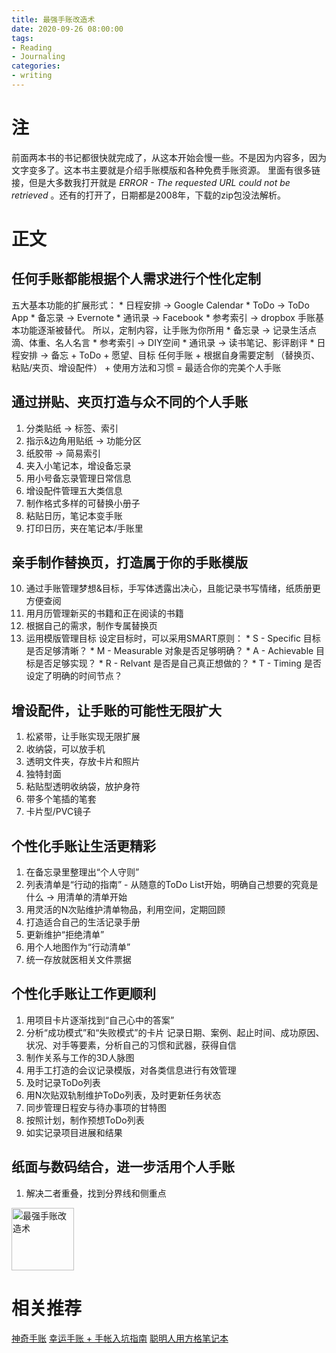 ```yaml
---
title: 最强手账改造术
date: 2020-09-26 08:00:00
tags:
- Reading
- Journaling
categories:
- writing
---
```


# 注
前面两本书的书记都很快就完成了，从这本开始会慢一些。不是因为内容多，因为文字变多了。这本书主要就是介绍手账模版和各种免费手账资源。
里面有很多链接，但是大多数我打开就是 *ERROR - The requested URL could not be retrieved* 。还有的打开了，日期都是2008年，下载的zip包没法解析。

# 正文
## 任何手账都能根据个人需求进行个性化定制
五大基本功能的扩展形式：
    * 日程安排 -> Google Calendar
    * ToDo -> ToDo App
    * 备忘录 -> Evernote
    * 通讯录 -> Facebook
    * 参考索引 -> dropbox
手账基本功能逐渐被替代。
所以，定制内容，让手账为你所用
    * 备忘录 -> 记录生活点滴、体重、名人名言
    * 参考索引 -> DIY空间
    * 通讯录 -> 读书笔记、影评剧评
    * 日程安排 -> 备忘 + ToDo + 愿望、目标
任何手账 + 根据自身需要定制 （替换页、粘贴/夹页、增设配件） + 使用方法和习惯 = 最适合你的完美个人手账

## 通过拼贴、夹页打造与众不同的个人手账
1. 分类贴纸 -> 标签、索引
2. 指示&边角用贴纸 -> 功能分区
3. 纸胶带 -> 简易索引
4. 夹入小笔记本，增设备忘录
5. 用小号备忘录管理日常信息
6. 增设配件管理五大类信息
7. 制作格式多样的可替换小册子
8. 粘贴日历，笔记本变手账
9. 打印日历，夹在笔记本/手账里

## 亲手制作替换页，打造属于你的手账模版
10. 通过手账管理梦想&目标，手写体透露出决心，且能记录书写情绪，纸质册更方便查阅
11. 用月历管理新买的书籍和正在阅读的书籍
12. 根据自己的需求，制作专属替换页
13. 运用模版管理目标
    设定目标时，可以采用SMART原则：
        * S - Specific 目标是否足够清晰？
        * M - Measurable 对象是否足够明确？
        * A - Achievable 目标是否足够实现？
        * R - Relvant 是否是自己真正想做的？
        * T - Timing 是否设定了明确的时间节点？

## 增设配件，让手账的可能性无限扩大
1. 松紧带，让手账实现无限扩展
2. 收纳袋，可以放手机
3. 透明文件夹，存放卡片和照片
4. 独特封面
5. 粘贴型透明收纳袋，放护身符
6. 带多个笔插的笔套
7. 卡片型/PVC镜子

## 个性化手账让生活更精彩
1. 在备忘录里整理出“个人守则”
2. 列表清单是“行动的指南” - 从随意的ToDo List开始，明确自己想要的究竟是什么 -> 用清单的清单开始
3. 用灵活的N次贴维护清单物品，利用空间，定期回顾
4. 打造适合自己的生活记录手册
5. 更新维护“拒绝清单”
6. 用个人地图作为“行动清单”
7. 统一存放就医相关文件票据

## 个性化手账让工作更顺利
1. 用项目卡片逐渐找到“自己心中的答案”
2. 分析“成功模式”和“失败模式”的卡片
    记录日期、案例、起止时间、成功原因、状况、对手等要素，分析自己的习惯和武器，获得自信
3. 制作关系与工作的3D人脉图
4. 用手工打造的会议记录模版，对各类信息进行有效管理
5. 及时记录ToDo列表
6. 用N次贴双轨制维护ToDo列表，及时更新任务状态
7. 同步管理日程安与待办事项的甘特图
8. 按照计划，制作预想ToDo列表
9. 如实记录项目进展和结果

## 纸面与数码结合，进一步活用个人手账
1. 解决二者重叠，找到分界线和侧重点

<img src="../../../../../pics/journaling-and-notes-3.jpg" alt="最强手账改造术" width="100">


# 相关推荐
[神奇手账](../journaling-and-notes-1/)
[幸运手账 + 手帐入坑指南](../journaling-and-notes-2/)
[聪明人用方格笔记本](../journaling-and-notes-4/)